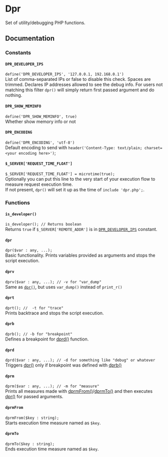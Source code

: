 # Dpr
Set of utility/debugging PHP functions.

## Documentation
### Constants
#### `DPR_DEVELOPER_IPS`
``define('DPR_DEVELOPER_IPS', '127.0.0.1, 192.168.0.1')``  
List of comma-separated IPs or false to disable this check. Spaces are trimmed.
Declares IP addresses allowed to see the debug info. For users not matching this filter ``dpr()`` will simply return first passed argument and do nothing.

#### `DPR_SHOW_MEMINFO`
``define('DPR_SHOW_MEMINFO', true)``  
Whether show memory info or not

#### `DPR_ENCODING`
``define('DPR_ENCODING', 'utf-8')``  
Default encoding to send with ``header('Content-Type: text/plain; charset=<your encoding here>')``;
  
#### `$_SERVER['REQUEST_TIME_FLOAT']`
``$_SERVER['REQUEST_TIME_FLOAT'] = microtime(true);``  
Optionally you can put this line to the very start of your execution flow to measure request execution time.<br>
If not present, ``dpr()`` will set it up as the time of ``include 'dpr.php';``.

### Functions
#### `is_developer()`
``is_developer(); // Returns boolean``  
Returns ``true`` if ``$_SERVER['REMOTE_ADDR']`` is in [``DPR_DEVELOPER_IPS``](#dpr_developer_ips) constant.

#### `dpr`
``dpr($var : any, ...);``  
Basic functionality. Prints variables provided as arguments and stops the script execution.

#### `dprv`
``dprv($var : any, ...); // -v for "var_dump"``  
Same as [``dpr()``](#dpr), but uses ``var_dump()`` instead of ``print_r()``

#### `dprt`
``dprt(); //  -t for "trace"``  
Prints backtrace and stops the script execution.

#### `dprb`
``dprb(); // -b for "breakpoint"``  
Defines a breakpoint for [dprd()](#dprd) function.

#### `dprd`
``dprd($var : any, ...); // -d for something like "debug" or whatever``  
Triggers [dpr()](#dpr) only if breakpoint was defined with [dprb()](#dprb)

#### `dprm`
``dprm($var : any, ...); // -m for "measure"``  
Prints all measures made with [dprmFrom()](#dprmFrom)/[dprmTo()](#dprmTo) and then executes [dpr()](#dpr) for passed arguments.

#### `dprmFrom`
``dprmFrom($key : string);``  
Starts execution time measure named as ``$key``.

#### `dprmTo`
``dprmTo($key : string);``  
Ends execution time measure named as ``$key``.



